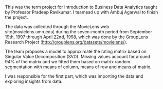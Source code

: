 This was the term project for Introduction to Business Data Analytics taught by Professor Pradeep Ravikumar. I teamead up with Ambuj Agarwal to finish the project.

The data was collected through the MovieLens web site(movielens.umn.edu) during the seven-month period from September 19th, 1997 through April 22nd, 1998, which was done by the GroupLens Research Project (http://grouplens.org/datasets/movielens/). 

The team proposes a model to approximate the rating matrix based on Singular Value Decomposition (SVD). Missing values account for around 94% of the matrix and we fitted them based on matrix random segmentation with means of column, means of row and means of matrix. 

I was responsible for the first part, which was importing the data and exploring insights from data. 
